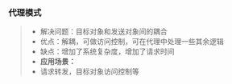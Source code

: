 ### 代理模式
> * 解决问题：目标对象和发送对象间的耦合
> * 优点：解耦，可做访问控制，可在代理中处理一些其余逻辑
> * 缺点：增加了系统复杂度，增加了请求时间
> * **应用场景：**
> * 请求转发，目标对象访问控制等